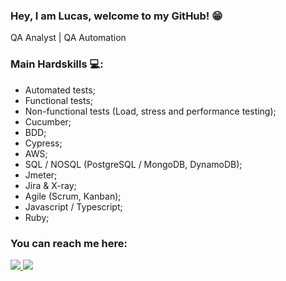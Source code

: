 ### Hey, I am Lucas, welcome to my GitHub! :grin:

QA Analyst | QA Automation   

### Main Hardskills :computer::

- Automated tests;
- Functional tests;
- Non-functional tests (Load, stress and performance testing);
- Cucumber;
- BDD;
- Cypress;
- AWS;
- SQL / NOSQL (PostgreSQL / MongoDB, DynamoDB);
- Jmeter;
- Jira & X-ray;
- Agile (Scrum, Kanban); 
- Javascript / Typescript;
- Ruby;

### You can reach me here:

<p size=24px>
   <a href="mailto:lucasm030@gmail.com">
    <img src="https://img.shields.io/badge/Gmail-D14836?style=for-the-badge&logo=gmail&logoColor=white">
    </a> 
    
   <a href="https://www.linkedin.com/in/lucas-araujo-06065a16b/">
    <img src="https://img.shields.io/badge/LinkedIn-0077B5?style=for-the-badge&logo=linkedin&logoColor=white">
    </a> 
</p>

